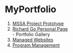 # MyPortfolio

1. [MSSA Project Prototype](https://github.com/gowebUSA/MSSA-Project/tree/master/TSQL/Project-Step-7/prototype#table-of-contents)
2. [Richard Go Personal Page](https://github.com/gowebUSA/MyPortfolio/tree/master/websites/rgoInfo) <br />- Portfolio Gallery
3. [Managed Websites](https://github.com/gowebUSA/MyPortfolio/tree/master/websites)
4. [Program Management](https://github.com/gowebUSA/MyPortfolio/tree/master/project/program-management)
